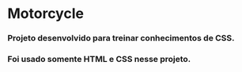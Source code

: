 # Motorcycle

### Projeto desenvolvido para treinar conhecimentos de CSS.

### Foi usado somente HTML e CSS nesse projeto.
